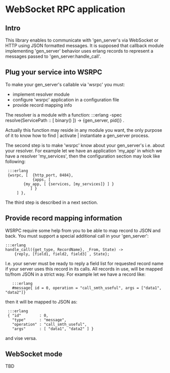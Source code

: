 # WebSocket RPC application #

## Intro ##

This library enables to communicate with 'gen_server's via WebSocket or 
HTTP using JSON formatted messages. It is supposed that callback module 
implementing 'gen_server' behavior uses erlang records to represent a 
messages passed to 'gen_server:handle_call'.

## Plug your service into WSRPC ##

To make your gen_server's callable via 'wsrpc' you must:
 
 * implement resolver module
 * configure 'wsrpc' application in a configuration file
 * provide record mapping info

The resolver is a module with a function:
    :::erlang
    -spec resolve(ServicePath :: [ binary() ]) -> {gen_server, pid()} .

Actually this function may reside in any module you want, the only purpose 
of it to know how to find | activate | instantiate a gen_server process.

The second step is to make 'wsrpc' know about your gen_server's i.e. about 
your resolver. For example let we have an application 'my_app' in which we 
have a resolver 'my_services', then the configuration section may look 
like following:

     :::erlang
     {wsrpc, [	{http_port, 8484}, 
     	     	{apps, [
			{my_app, [ {services, [my_services]} ] } 
		       ] }
	     ] },

The third step is described in a next section.

## Provide record mapping information ##

WSRPC require some help from you to be able to map record to JSON and back. 
You must support a special additional call in your 'gen_server':

    :::erlang
    handle_call({get_type, RecordName}, _From, State) ->
    	{reply, [field1, field2, field3] , State};

I.e. your server must be ready to reply a field list for requested record 
name if your server uses this record in its calls. All records in use, 
will be mapped to/from JSON in a strict way. For example let we have a 
record like:

       :::erlang
       #message{ id = 0, operation = "call_smth_useful", args = ["data1", "data2"]}

then it will be mapped to JSON as:

     :::erlang
     { "id"        : 0,
       "type"      : "message",
       "operation" : "call_smth_useful", 
       "args"      : [ "data1", "data2" ] }

and vise versa.

## WebSocket mode ##

TBD


